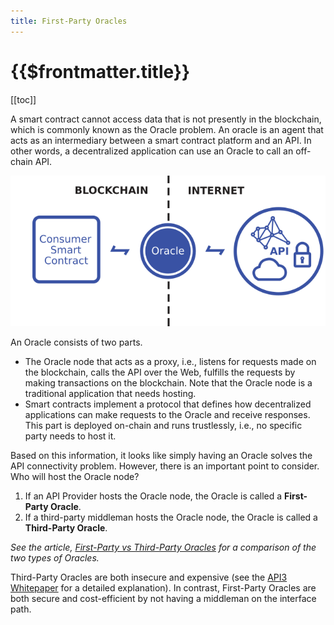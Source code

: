 ```yaml
---
title: First-Party Oracles
---
```


# {{$frontmatter.title}}

[[toc]]

A smart contract cannot access data that is not presently in the blockchain, which is commonly known as the Oracle problem. An oracle is an agent that acts as an intermediary between a smart contract platform and an API. In other words, a decentralized application can use an Oracle to call an off-chain API.

![oracle.png](../figures/oracle.png)

An Oracle consists of two parts.

* The Oracle node that acts as a proxy, i.e., listens for requests made on the blockchain, calls the API over the Web, fulfills the requests by making transactions on the blockchain. Note that the Oracle node is a traditional application that needs hosting.
* Smart contracts implement a protocol that defines how decentralized applications can make requests to the Oracle and receive responses. This part is deployed on-chain and runs trustlessly, i.e., no specific party needs to host it.

Based on this information, it looks like simply having an Oracle solves the API connectivity problem. However, there is an important point to consider. Who will host the Oracle node?
 
1. If an API Provider hosts the Oracle node, the Oracle is called a **First-Party Oracle**.
2. If a third-party middleman hosts the Oracle node, the Oracle is called a **Third-Party Oracle**.

*See the article, [First-Party vs Third-Party Oracles](https://medium.com/api3/first-party-vs-third-party-oracles-90356e3cffe5) for a comparison of the two types of Oracles.*

Third-Party Oracles are both insecure and expensive (see the <a href="../../api3-whitepaper.pdf" target="_whitepaper_pdf">API3 Whitepaper</a> for a detailed explanation). In contrast, First-Party Oracles are both secure and cost-efficient by not having a middleman on the interface path.
